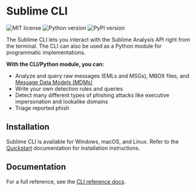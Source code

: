# Sublime CLI

![MIT license](https://img.shields.io/badge/License-MIT-blue.svg) ![Python version](https://img.shields.io/badge/python-3.7+-blue.svg) ![PyPI version](https://badge.fury.io/py/sublime-cli.svg)

The Sublime CLI lets you interact with the Sublime Analysis API right from the terminal. The CLI can also be used as a Python module for programmatic implementations.

**With the CLI/Python module, you can:**

- Analyze and query raw messages (EMLs and MSGs), MBOX files, and [Message Data Models (MDMs)](https://docs.sublimesecurity.com/docs/mdm)
- Write your own detection rules and queries
- Detect many different types of phishing attacks like executive impersonation and lookalike domains
- Triage reported phish

## Installation

Sublime CLI is available for Windows, macOS, and Linux. Refer to the [Quickstart](https://docs.sublimesecurity.com/docs/cli-quickstart) documentation for installation instructions.

## Documentation

For a full reference, see the [CLI reference docs](https://docs.sublimesecurity.com/docs/cli).
